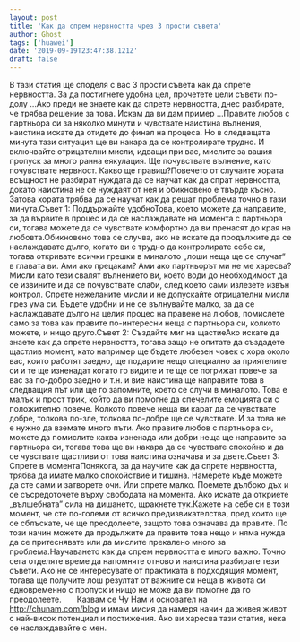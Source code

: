 ```yaml
---
layout: post
title: 'Как да спрем нервността чрез 3 прости съвета'
author: Ghost
tags: ['huawei']
date: '2019-09-19T23:47:38.121Z'
draft: false
---
```


В тази статия ще споделя с вас 3 прости съвета как да спрете нервността. За да постигнете удобна цел, прочетете цели съвети по-долу ...Ако преди не знаете как да спрете нервността, днес разбирате, че трябва решение за това. Искам да ви дам пример ...Правите любов с партньора си за няколко минути и чувствате наистина вълнения, наистина искате да отидете до финал на процеса. Но в следващата минута тази ситуация ще ви накара да се контролирате трудно. И включвайте отрицателни мисли, идващи при вас, мислите за вашия пропуск за много ранна еякулация. Ще почувствате вълнение, като почувствате нервност. Какво ще правиш?Повечето от случаите хората всъщност не разбират нуждата да се научат как да спрат нервността, докато наистина не се нуждаят от нея и обикновено е твърде късно. Затова хората трябва да се научат как да решат проблема точно в тази минута.Съвет 1: Поддържайте удобноТова, което можете да направите, за да вървите в процес и да се наслаждавате на момента с партньора си, тогава можете да се чувствате комфортно да ви пренасят до края на любовта.Обикновено това се случва, ако не искате да продължите да се наслаждавате дълго, когато ви е трудно да контролирате себе си, тогава откривате всички грешки в миналото „лоши неща ще се случат“ в главата ви. Ами ако прецакам? Ами ако партньорът ми не ме харесва?Мисли като тези свалят вълнението ви, което води до необходимост да се извините и да се почувствате слаби, след което сами излезете извън контрол. Спрете нежеланите мисли и не допускайте отрицателни мисли през ума си. Бъдете удобни и не се вълнувайте малко, за да се наслаждавате дълго на целия процес на правене на любов, помислете само за това как правите по-интересни неща с партньора си, колкото можете, и нищо друго.Съвет 2: Създайте миг на щастиеАко искате да знаете как да спрете нервността, тогава защо не опитате да създадете щастлив момент, като например ще бъдете любезен човек с хора около вас, които работят заедно, ще подарите нещо специално за приятелите си и те ще изненадат когато го видите и те ще се погрижат повече за вас за по-добро заедно и т.н. и вие наистина ще направите това в следващия път или ще го запомните, което се случи в миналото. Това е малък и прост трик, който да ви помогне да спечелите емоцията си с положително повече. Колкото повече неща ви карат да се чувствате добре, толкова по-зле, толкова по-добре ще се чувствате. И за това не е нужно да вземате много пъти. Ако правите любов с партньора си, можете да помислите каква изненада или добри неща ще направите за партньора си, тогава това ще ви накара да се чувствате спокойно и да се чувствате щастливи от това наистина означава и за двете.Съвет 3: Спрете в моментаПонякога, за да научите как да спрете нервността, трябва да имате малко спокойствие и тишина. Намерете къде можете да сте сами и затворете очи. Или спрете малко. Поемете дълбоко дъх и се съсредоточете върху свободата на момента. Ако искате да откриете „вълшебната” сила на дишането, щракнете тук.Кажете на себе си в този момент, че сте по-големи от всичко предизвикателства, пред които ще се сблъскате, че ще преодолеете, защото това означава да правите. По този начин можете да продължите да правите това нещо и няма нужда да се притеснявате или да мислите прекалено много за проблема.Научаването как да спрем нервността е много важно. Точно сега отделяте време да напомняте отново и наистина разбирате тези съвети. Ако не се интересувате от практиката в подходящия момент, тогава ще получите лош резултат от важните си неща в живота си едновременно с пропуск и нищо не може да ви помогне да го преодолеете.       Казвам се Чу Нам и основател на http://chunam.com/blog и имам мисия да намеря начин да живея живот с най-висок потенциал и постижения. Ако ви харесва тази статия, нека се наслаждавайте с мен.
